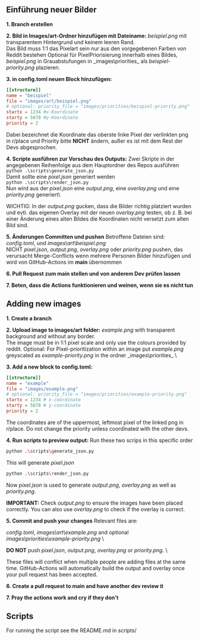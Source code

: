 ## Einführung neuer Bilder
**1. Branch erstellen**


**2. Bild in Images/art-Ordner hinzufügen mit Dateiname:** 
_beispiel.png_ mit transparentem Hintergrund und keinem leeren Rand.\
Das Bild muss 1:1 das Pixelart sein nur aus den vorgegebenen Farben von Reddit bestehen
Optional für PixelPriorisierung innerhalb eines Bildes, _beispiel.png_ in Grauabstufungen in _images\priorities\_
als _beispiel-priority.png_ plazieren.

**3. in config.toml neuen Block hinzufügen:** 
```toml
[[structure]]
name = "beispiel"
file = "images/art/beispiel.png"
# optional: priority_file = "images/priorities/beispiel-priority.png"
startx = 1234 #x-Koordinate
starty = 5678 #y-Koordinate
priority = 2
```
Dabei bezeichnet die Koordinate das oberste linke Pixel der verlinkten png in r/place
und Priority bitte **NICHT** ändern, außer es ist mit dem Rest der Devs abgesprochen.

**4. Scripte ausführen zur Vorschau des Outputs:**
Zwei Skripte in der angegebenen Reihenfolge aus dem Hauptordner des Repos ausführen\
`python .\scripts\generate_json.py`\
Damit sollte eine _pixel.json_ generiert werden\
`python .\scripts\render_json.py`\
Nun wird aus der _pixel.json_ eine _output.png_, eine _overlay.png_ und eine _priority.png_ generiert\

WICHTIG: In der _output.png_ gucken, dass die Bilder richtig platziert wurden und evtl. das eigenen Overlay mit der neuen _overlay.png_ testen, ob z. B. bei einer Änderung eines alten Bildes die Koordinaten nicht versetzt zum alten Bild sind.

**5. Änderungen Committen und pushen** 
Betroffene Dateien sind:\
_config.toml_, und _images\art\beispiel.png_\
NICHT _pixel.json_, _output.png_, _overlay.png_ oder _priority.png_ pushen, das verursacht Merge-Conflicts wenn mehrere Personen Bilder hinzufügen und wird von GitHub-Actions im **main** übernommen

**6. Pull Request zum main stellen und von anderem Dev prüfen lassen** 

**7. Beten, dass die Actions funktionieren und weinen, wenn sie es nicht tun**


## Adding new images
**1. Create a branch**


**2. Upload image to images/art folder:** 
_example.png_ with transparent background and without any border.\
The image must be in 1:1 pixel scale and only use the colours provided by reddit.
Optional: For Pixel-prioritization within an image put _example.png_ greyscaled as _example-priority.png_
in the ordner _images\priorities\_ \

**3. Add a new block to config.toml:** 
```toml
[[structure]]
name = "example"
file = "images/example.png"
# optional: priority_file = "images/priorities/example-priority.png"
startx = 1234 # x-coordinate
starty = 5678 # y-coordinate
priority = 2
```
The coordinates are of the uppermost, leftmost pixel of the linked png in r/place.
Do not change the priority unless coordinated with the other devs.

**4. Run scripts to preview output:**
Run these two scrips in this specific order
```bash
python .\scripts\generate_json.py
```
This will generate _pixel.json_
```bash
python .\scripts\render_json.py
```
Now _pixel.json_ is used to generate _output.png_,  _overlay.png_ as well as _priority.png_.

**IMPORTANT:** Check _output.png_ to ensure the images have been placed correctly.
You can also use _overlay.png_ to check if the overlay is correct.


**5. Commit and push your changes** 
Relevant files are:

_config.toml_, _images\art\example.png_ and optional _images\priorities\example-priority.png_ \

**DO NOT** push _pixel.json_, _output.png_, _overlay.png_ or _priority.png_. \

These files will conflict when multiple people are adding files at the same time.
GitHub-Actions will automatically build the output and overlay once your pull request
has been accepted.

**6. Create a pull request to main and have another dev review it** 

**7. Pray the actions work and cry if they don't**

## Scripts

For running the script see the README.md in scripts/
